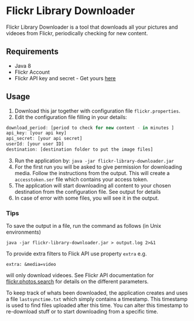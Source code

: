 # Flickr Library Downloader

Flickr Library Downloader is a tool that downloads all your pictures and videoes from Flickr, periodically checking for new content.

## Requirements
* Java 8
* Flickr Account
* Flickr API key and secret - Get yours [here](https://www.flickr.com/services/apps/create/apply)


## Usage

1. Download this jar together with configuration file ```flickr.properties```.
2. Edit the configuration file filling in your details:

```javascript
download_period: [period to check for new content - in minutes ]
api_key: [your api key]
api_secret: [your api secret]
userId: [your user ID]
destination: [destination folder to put the image files]

```
3. Run the application by:
`java -jar flickr-library-downloader.jar`
4. For the first run you will be asked to give permission for downloading media. Follow the instructions from the output. This will create a `accesstoken.ser` file which contains your access token.
5. The application will start downloading all content to your chosen destination from the configuration file. See output for details
6. In case of error with some files, you will see it in the output.

### Tips
To save the output in a file, run the command as follows (in Unix environments)
 ```
 java -jar flickr-library-downloader.jar > output.log 2>&1
 ```

 To provide extra filters to Flick API use property `extra` e.g.
 ```
 extra: &media=video
 ```
 will only download videoes. See Flickr API documentation for [flickr.photos.search](https://www.flickr.com/services/api/explore/flickr.photos.search) for details on the different parameters.

To keep track of whats been downloaded, the application creates and uses a file `lastsynctime.txt` which simply contains a timestamp. This timestamp is used to find files uploaded after this time. You can alter this timestamp to re-download stuff or to start downloading from a specific time.
